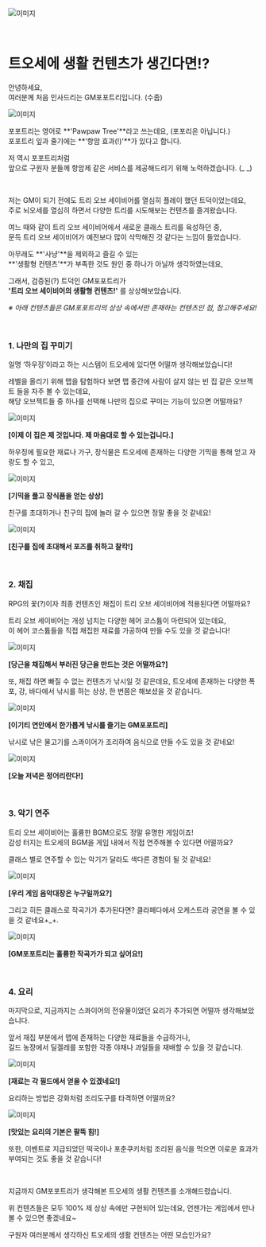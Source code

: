 ![이미지](./images/toslife00.jpg)

&nbsp;

# 트오세에 생활 컨텐츠가 생긴다면!?

안녕하세요,  
여러분께 처음 인사드리는 GM포포트리입니다. (수줍)

![이미지](./images/toslife01.jpg)
 
포포트리는 영어로 **'Pawpaw Tree'**라고 쓰는데요, (포포리온 아닙니다.)  
포포트리 잎과 줄기에는 **'항암 효과(!)'**가 있다고 합니다.

저 역시 포포트리처럼  
앞으로 구원자 분들께 항암제 같은 서비스를 제공해드리기 위해 노력하겠습니다. (_ _)

&nbsp;

저는 GM이 되기 전에도 트리 오브 세이비어를 열심히 플레이 했던 트덕이었는데요,  
주로 뇌오세를 열심히 하면서 다양한 트리를 시도해보는 컨텐츠를 즐겨왔습니다.

여느 때와 같이 트리 오브 세이비어에서 새로운 클래스 트리를 육성하던 중,  
문득 트리 오브 세이비어가 예전보다 많이 삭막해진 것 같다는 느낌이 들었습니다.

아무래도 **'사냥'**을 제외하고 즐길 수 있는  
**'생활형 컨텐츠'**가 부족한 것도 원인 중 하나가 아닐까 생각하였는데요,

그래서, 검증된(?) 트덕인 GM포포트리가  
**'트리 오브 세이비어의 생활형 컨텐츠!'** 를 상상해보았습니다.

*※ 아래 컨텐츠들은 GM포포트리의 상상 속에서만 존재하는 컨텐츠인 점, 참고해주세요!*

&nbsp;

### 1. 나만의 집 꾸미기

일명 ‘하우징’이라고 하는 시스템이 트오세에 있다면 어떨까 생각해보았습니다!

레벨을 올리기 위해 맵을 탐험하다 보면 맵 중간에 사람이 살지 않는 빈 집 같은 오브젝트 들을 자주 볼 수 있는데요,  
해당 오브젝트들 중 하나를 선택해 나만의 집으로 꾸미는 기능이 있으면 어떨까요?

![이미지](./images/toslife02.jpg)

**[이제 이 집은 제 것입니다. 제 마음대로 할 수 있는겁니다.]**

하우징에 필요한 재료나 가구, 장식물은 트오세에 존재하는 다양한 기믹을 통해 얻고 자랑도 할 수 있고,

![이미지](./images/toslife03.jpg)

**[기믹을 풀고 장식품을 얻는 상상]**

친구를 초대하거나 친구의 집에 놀러 갈 수 있으면 정말 좋을 것 같네요!

![이미지](./images/toslife04.jpg)

**[친구를 집에 초대해서 포즈를 취하고 찰칵!]**

&nbsp;

### 2. 채집

RPG의 꽃(?)이자 최종 컨텐츠인 채집이 트리 오브 세이비어에 적용된다면 어떨까요?

트리 오브 세이비어는 개성 넘치는 다양한 헤어 코스튬이 마련되어 있는데요,  
이 헤어 코스튬들을 직접 채집한 재료를 가공하여 만들 수도 있을 것 같습니다!

![이미지](./images/toslife05.jpg)

**[당근을 채집해서 부러진 당근을 만드는 것은 어떨까요?]**

또, 채집 하면 빠질 수 없는 컨텐츠가 낚시일 것 같은데요, 트오세에 존재하는 다양한 폭포, 강, 바다에서 낚시를 하는 상상, 한 번쯤은 해보셨을 것 같습니다.

![이미지](./images/toslife06.jpg)

**[이기티 연안에서 한가롭게 낚시를 즐기는 GM포포트리]**

낚시로 낚은 물고기를 스콰이어가 조리하여 음식으로 만들 수도 있을 것 같네요!

![이미지](./images/toslife07.jpg)

**[오늘 저녁은 정어리란다!]**

&nbsp;

### 3. 악기 연주

트리 오브 세이비어는 훌륭한 BGM으로도 정말 유명한 게임이죠!  
감성 터지는 트오세의 BGM을 게임 내에서 직접 연주해볼 수 있다면 어떨까요?

클래스 별로 연주할 수 있는 악기가 달라도 색다른 경험이 될 것 같네요!

![이미지](./images/toslife08.jpg)

**[우리 게임 음악대장은 누구일까요?]**

그리고 히든 클래스로 작곡가가 추가된다면? 클라페다에서 오케스트라 공연을 볼 수 있을 것 같네요+_+.

![이미지](./images/toslife09.jpg)

**[GM포포트리는 훌륭한 작곡가가 되고 싶어요!]**

&nbsp; 

### 4. 요리

마지막으로, 지금까지는 스콰이어의 전유물이었던 요리가 추가되면 어떨까 생각해보았습니다.

앞서 채집 부분에서 맵에 존재하는 다양한 재료들을 수급하거나,  
길드 농장에서 딜겔레를 포함한 각종 야채나 과일들을 재배할 수 있을 것 같습니다.

![이미지](./images/toslife10.jpg)

**[재료는 각 필드에서 얻을 수 있겠네요!]**

요리하는 방법은 강화처럼 조리도구를 타격하면 어떨까요?

![이미지](./images/toslife11.jpg)

**[맛있는 요리의 기본은 팔뚝 힘!]**

또한, 이벤트로 지급되었던 떡국이나 포춘쿠키처럼 조리된 음식을 먹으면 이로운 효과가 부여되는 것도 좋을 것 같습니다!

&nbsp; 

지금까지 GM포포트리가 생각해본 트오세의 생활 컨텐츠를 소개해드렸습니다.

위 컨텐츠들은 모두 100% 제 상상 속에만 구현되어 있는데요, 언젠가는 게임에서 만나 볼 수 있으면 좋겠네요~ 

구원자 여러분께서 생각하신 트오세의 생활 컨텐츠는 어떤 모습인가요?